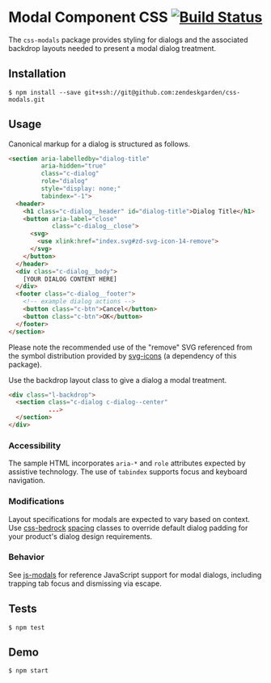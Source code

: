 # Modal Component CSS [![Build Status](https://travis-ci.com/zendeskgarden/css-modals.svg?token=dDt9s6smCMgz269xNbpz&branch=master)](https://travis-ci.com/zendeskgarden/css-modals)

The `css-modals` package provides styling for dialogs and the associated
backdrop layouts needed to present a modal dialog treatment.

## Installation

    $ npm install --save git+ssh://git@github.com:zendeskgarden/css-modals.git

## Usage

Canonical markup for a dialog is structured as follows.

```html
<section aria-labelledby="dialog-title"
         aria-hidden="true"
         class="c-dialog"
         role="dialog"
         style="display: none;"
         tabindex="-1">
  <header>
    <h1 class="c-dialog__header" id="dialog-title">Dialog Title</h1>
    <button aria-label="close"
            class="c-dialog__close">
      <svg>
        <use xlink:href="index.svg#zd-svg-icon-14-remove">
      </svg>
    </button>
  </header>
  <div class="c-dialog__body">
    [YOUR DIALOG CONTENT HERE]
  </div>
  <footer class="c-dialog__footer">
    <!-- example dialog actions -->
    <button class="c-btn">Cancel</button>
    <button class="c-btn">OK</button>
  </footer>
</section>
```

Please note the recommended use of the "remove" SVG referenced from the
symbol distribution provided by
[svg-icons](https://github.com/zendeskgarden/svg-icons) (a dependency of
this package).

Use the backdrop layout class to give a dialog a modal treatment.

```html
<div class="l-backdrop">
  <section class="c-dialog c-dialog--center"
           ...>
  </section>
</div>
```

### Accessibility

The sample HTML incorporates `aria-*` and `role` attributes expected by
assistive technology. The use of `tabindex` supports focus and keyboard
navigation.

### Modifications

Layout specifications for modals are expected to vary based on context.
Use [css-bedrock](https://github.com/zendeskgarden/css-bedrock)
[spacing](http://zendeskgarden.github.io/css-bedrock/spacing.html)
classes to override default dialog padding for your product's dialog
design requirements.

### Behavior

See [js-modals](https://github.com/zendeskgarden/js-tabs) for reference
JavaScript support for modal dialogs, including trapping tab focus and
dismissing via escape.

## Tests

    $ npm test

## Demo

    $ npm start
